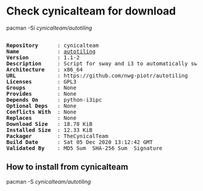 # Check cynicalteam for download

pacman -Si *cynicalteam/autotiling*

<div class="highlight"><pre class="highlight"><text>
<b>Repository</b>      : cynicalteam
<b>Name</b>            : <a href="../../x86_64/autotiling-1.1-2-x86_64.pkg.tar.zst">autotiling</a>
<b>Version</b>         : 1.1-2
<b>Description</b>     : Script for sway and i3 to automatically switch the horizontal / vertical window split orientation
<b>Architecture</b>    : x86_64
<b>URL</b>             : https://github.com/nwg-piotr/autotiling
<b>Licenses</b>        : GPL3
<b>Groups</b>          : None
<b>Provides</b>        : None
<b>Depends On</b>      : python-i3ipc
<b>Optional Deps</b>   : None
<b>Conflicts With</b>  : None
<b>Replaces</b>        : None
<b>Download Size</b>   : 18.78 KiB
<b>Installed Size</b>  : 12.33 KiB
<b>Packager</b>        : TheCynicalTeam <wayne6324@gmail.com>
<b>Build Date</b>      : Sat 05 Dec 2020 13:12:42 GMT
<b>Validated By</b>    : MD5 Sum  SHA-256 Sum  Signature
</text></pre></div>

## How to install from cynicalteam

pacman -S *cynicalteam/autotiling*
